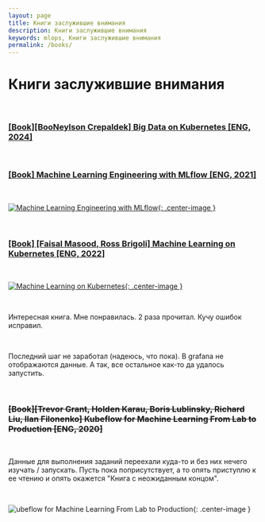 ```yaml
---
layout: page
title: Книги заслужившие внимания
description: Книги заслужившие внимания
keywords: mlops, Книги заслужившие внимания
permalink: /books/
---
```


# Книги заслужившие внимания

<br/>

### [[Book][BooNeylson Crepaldek] Big Data on Kubernetes [ENG, 2024]](/books/machine-learning-engineering-with-mlflow/)

<br/>

### [[Book] Machine Learning Engineering with MLflow [ENG, 2021]](/books/machine-learning-engineering-with-mlflow/)

<br/>

[![Machine Learning Engineering with MLflow](/img/Machine-Learning-Engineering-with-MLflow.jpeg 'Machine Learning Engineering with MLflow'){: .center-image }](/books/machine-learning-engineering-with-mlflow/)

<br/>

### [[Book] [Faisal Masood, Ross Brigoli] Machine Learning on Kubernetes [ENG, 2022]](/books/machine-learning-on-kubernetes/)

<br/>

[![Machine Learning on Kubernetes](/img/Machine-Learning-on-Kubernetes.png 'Machine Learning on Kubernetes'){: .center-image }](/books/machine-learning-on-kubernetes/)

<br/>

Интересная книга. Мне понравилась. 2 раза прочитал. Кучу ошибок исправил.

<br/>

Последний шаг не заработал (надеюсь, что пока). В grafana не отображаются данные. А так, все остальное как-то да удалось запустить.

<br/>

### ~~[Book][Trevor Grant, Holden Karau, Boris Lublinsky, Richard Liu, Ilan Filonenko] Kubeflow for Machine Learning From Lab to Production [ENG, 2020]~~

<br/>

Данные для выполнения заданий переехали куда-то и без них нечего изучать / запускать. Пусть пока поприсутствует, а то опять приступлю к ее чтению и опять окажется "Книга с неожиданным концом".

<br/>

![ubeflow for Machine Learning From Lab to Production](/img/Kubeflow-for-Machine-Learning.jpeg 'ubeflow for Machine Learning From Lab to Production'){: .center-image }
